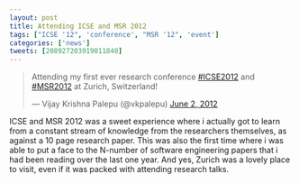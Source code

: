 ```yaml
---
layout: post
title: Attending ICSE and MSR 2012
tags: ["ICSE '12", 'conference', "MSR '12", 'event']
categories: ['news']
tweets: [208927203919011840]
---
```



<blockquote class="twitter-tweet"><p>Attending my first ever research conference <a href="https://twitter.com/search/%23ICSE2012">#ICSE2012</a> and <a href="https://twitter.com/search/%23MSR2012">#MSR2012</a> at Zurich, Switzerland!</p>&mdash; Vijay Krishna Palepu (@vkpalepu) <a href="https://twitter.com/vkpalepu/status/208927203919011840">June 2, 2012</a></blockquote>

ICSE and MSR 2012 was a sweet experience where i actually got to learn from a constant stream of knowledge from the researchers themselves, as against a 10 page research paper. This was also the first time where i was able to put a face to the N-number of software engineering papers that i had been reading over the last one year. And yes, Zurich was a lovely place to visit, even if it was packed with attending research talks.